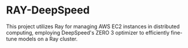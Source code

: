 # RAY-DeepSpeed
This project utilizes Ray for managing AWS EC2 instances in distributed computing, employing DeepSpeed's ZERO 3 optimizer to efficiently fine-tune models on a Ray cluster.
